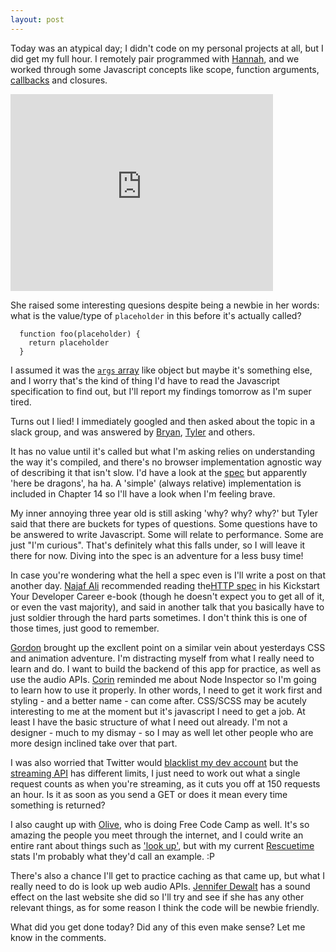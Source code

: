 ```yaml
---
layout: post
---
```


Today was an atypical day; I didn't code on my personal projects at all, but I did get my full hour. I remotely pair programmed with [Hannah](https://twitter.com/hannahedrosa), and we worked through some Javascript concepts like scope, function arguments, [callbacks](https://www.youtube.com/watch?v=x0vEMDDmzS0) and closures.

<iframe width="420" height="315" src="https://www.youtube.com/embed/x0vEMDDmzS0" frameborder="0" allowfullscreen></iframe>

She raised some interesting quesions despite being a newbie in her words: what is the value/type of `placeholder` in this before it's actually called?

```
  function foo(placeholder) {
    return placeholder
  }

```
I assumed it was the [`args` array](https://developer.mozilla.org/en-US/docs/Web/JavaScript/Reference/Functions/arguments) like object but maybe it's something else, and I worry that's the kind of thing I'd have to read the Javascript specification to find out, but I'll report my findings tomorrow as I'm super tired.

Turns out I lied! I immediately googled and then asked about the topic in a slack group, and was answered by [Bryan](https://twitter.com/nebrius?lang=en), [Tyler](https://twitter.com/tbreisacher) and others.

It has no value until it's called but what I'm asking relies on understanding the way it's compiled, and there's no browser implementation agnostic way of describing it that isn't slow. I'd have a look at the [spec](http://www.ecma-international.org/ecma-262/6.0/) but apparently 'here be dragons', ha ha. A 'simple' (always relative) implementation is included in Chapter 14 so I'll have a look when I'm feeling brave.

My inner annoying three year old is still asking 'why? why? why?' but Tyler said that there are buckets for types of questions. Some questions have to be answered to write Javascript. Some will relate to performance. Some are just "I'm curious". That's definitely what this falls under, so I will leave it there for now. Diving into the spec is an adventure for a less busy time!

In case you're wondering what the hell a spec even is I'll write a post on that another day. [Najaf Ali](https://www.happybearsoftware.com/) recommended reading the[HTTP spec](http://tools.ietf.org/html/rfc2616) in his Kickstart Your Developer Career e-book (though he doesn't expect you to get all of it, or even the vast majority), and said in another talk that you basically have to just soldier through the hard parts sometimes. I don't think this is one of those times, just good to remember.

[Gordon](http://featherwax.com/) brought up the excllent point on a similar vein about yesterdays CSS and animation adventure. I'm distracting myself from what I really need to learn and do. I want to build the backend of this app for practice, as well as use the audio APIs. [Corin](http://www.infratxt.co/) reminded me about Node Inspector so I'm going to learn how to use it properly. In other words, I need to get it work first and styling - and a better name - can come after. CSS/SCSS may be acutely interesting to me at the moment but it's javascript I need to get a job. At least I have the basic structure of what I need out already. I'm not a designer - much to my dismay - so I may as well let other people who are more design inclined take over that part.

I was also worried that Twitter would [blacklist my dev account](https://dev.twitter.com/rest/public/rate-limiting) but the [streaming API](https://dev.twitter.com/streaming/overview) has different limits, I just need to work out what a single request counts as when you're streaming, as it cuts you off at 150 requests an hour. Is it as soon as you send a GET or does it mean every time something is returned?

I also caught up with [Olive](https://twitter.com/blackolive15), who is doing Free Code Camp as well. It's so amazing the people you meet through the internet, and I could write an entire rant about things such as ['look up'](https://www.youtube.com/watch?v=Z7dLU6fk9QY), but with my current [Rescuetime](https://www.rescuetime.com) stats I'm probably what they'd call an example. :P

There's also a chance I'll get to practice caching as that came up, but what I really need to do is look up web audio APIs. [Jennifer Dewalt](http://jenniferdewalt.com/) has a sound effect on the last website she did so I'll try and see if she has any other relevant things, as for some reason I think the code will be newbie friendly.

What did you get done today? Did any of this even make sense? Let me know in the comments.
